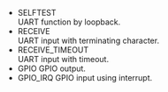 - SELFTEST   
 UART function by loopback.   
- RECEIVE   
 UART input with terminating character.   
- RECEIVE_TIMEOUT   
 UART input with timeout.   
- GPIO
 GPIO output.   
- GPIO_IRQ
 GPIO input using interrupt.   

